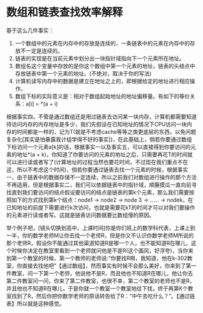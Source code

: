 # 数组和链表查找效率解释

基于这么几件事实：

1. 一个数组中的元素在内存中的存放是连续的，一条链表中的元素在内存中的存放不一定是连续的。
2. 链表的实现是在当前元素中划分出一块指针域指向下一个元素所在地址。
3. 数组名这个变量中存放的是你这个数组中第一个元素的地址，链表的头结点中存放链表中第一个元素的地址。(不绝对，取决于你的写法)
4. 计算机读写内存中的数据是建立在地址之上的，即根据给定的地址进行相应操作。
5. 数组下标的实际意义是：相对于数组起始地址的地址偏移量。有如下的等价关系：a[i] = *(a + i)

根据事实四，不管是通过数组还是用过链表去访问某一块内存，计算机都需要知道待访问内存的内存地址是多少，我们先假设在已知地址的情况下CPU访问一块内存的时间都是一样的，记为T(就是不考虑cache等等之类更底层的东西，以免问题复杂化[其实是怕暴露我计组学得不好的事实])，在此基础上，倘若你要通过数组下标访问一个元素a[k]的话，根据事实一以及事实五，可以直接得到你要访问的元素的地址*(a + k)，你知道了你要访问的元素的地址之后，只需要再花T的时间就可以进行读或者写了(计算地址的过程当然也要花时间，不过现在我们重点不在这，所以不考虑这个时间)，倘若你要通过链表去找一个元素的时候，根据事实一，由于链表中的数据存储不一定连续，所以之前我们对数组进行操作的那个方法不再适用，但是根据事实二，我们可以依据链表中的指针域，顺藤摸瓜一直向前寻找直到我们要访问的结点假设要访问的结点是链表的第k个元素，那么我们需要按照如下的方式找到第k个结点：node1 -> node2 -> node 3 -> …… -> nodek，在已知地址的前提下需要进行k次访问，也就是需要花kT的时间才可以对我们要操作的元素进行读或者写。这就是链表访问数据要比数组慢的原因。

举个例子吧，[镜头切换到高中，上课时间]你是你们班上的数学科代表，上课上到一半，你的数学老师M让你去找一个老师R，但是你又不认识你数学老师M所说的那个老师R，假设你不能通过其他渠道知道R是哪一个人，也不能知道R在哪儿，这个时候你决定在教室里看到一个老师就问他是不是R(这个画风，好浮夸)，当你来到第一个教室的时候，第一个教师的老师说:”你要找R啊，我知道，他在k-302教室，你直接去找他吧”【通过数组】，然而事实有时候不会那么美好，你来到了第一件教室，问一下第一个老师，他说他不是R，而且他也不知道R在哪儿，他让你去第二件教室问一问，你来了第二件教室，也很不幸，第二个教室的老师也不是R，并且他也不知道R在哪儿，于是你就一个教室一个教室地往下找，终于再第K个教室找到了R，然后你把你数学老师的原话转告给了R：“中午去吃什么？”。【通过链表】所以就是这种感觉。
